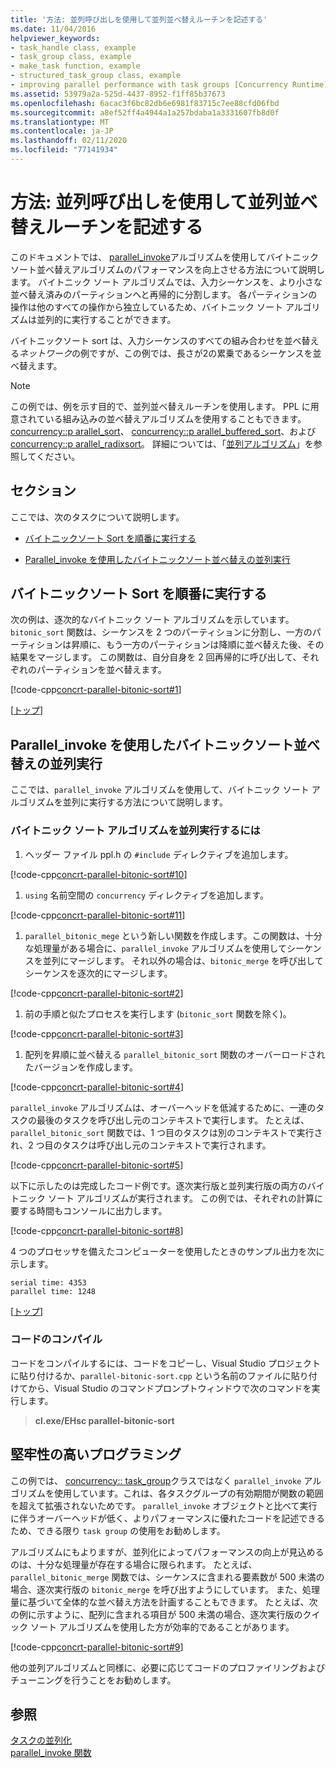 ```yaml
---
title: '方法: 並列呼び出しを使用して並列並べ替えルーチンを記述する'
ms.date: 11/04/2016
helpviewer_keywords:
- task_handle class, example
- task_group class, example
- make_task function, example
- structured_task_group class, example
- improving parallel performance with task groups [Concurrency Runtime]
ms.assetid: 53979a2a-525d-4437-8952-f1ff85b37673
ms.openlocfilehash: 6acac3f6bc82db6e6981f83715c7ee88cfd06fbd
ms.sourcegitcommit: a8ef52ff4a4944a1a257bdaba1a3331607fb8d0f
ms.translationtype: MT
ms.contentlocale: ja-JP
ms.lasthandoff: 02/11/2020
ms.locfileid: "77141934"
---
```

# <a name="how-to-use-parallel_invoke-to-write-a-parallel-sort-routine"></a>方法: 並列呼び出しを使用して並列並べ替えルーチンを記述する

このドキュメントでは、 [parallel_invoke](../../parallel/concrt/parallel-algorithms.md#parallel_invoke)アルゴリズムを使用してバイトニックソート並べ替えアルゴリズムのパフォーマンスを向上させる方法について説明します。 バイトニック ソート アルゴリズムでは、入力シーケンスを、より小さな並べ替え済みのパーティションへと再帰的に分割します。 各パーティションの操作は他のすべての操作から独立しているため、バイトニック ソート アルゴリズムは並列的に実行することができます。

バイトニックソート sort は、入力シーケンスのすべての組み合わせを並べ替える*ネットワーク*の例ですが、この例では、長さが2の累乗であるシーケンスを並べ替えます。

> [!NOTE]
> この例では、例を示す目的で、並列並べ替えルーチンを使用します。 PPL に用意されている組み込みの並べ替えアルゴリズムを使用することもできます。 [concurrency::p arallel_sort](reference/concurrency-namespace-functions.md#parallel_sort)、 [concurrency::p arallel_buffered_sort](reference/concurrency-namespace-functions.md#parallel_buffered_sort)、および[concurrency::p arallel_radixsort](reference/concurrency-namespace-functions.md#parallel_radixsort)。 詳細については、「[並列アルゴリズム](../../parallel/concrt/parallel-algorithms.md)」を参照してください。

## <a name="top"></a> セクション

ここでは、次のタスクについて説明します。

- [バイトニックソート Sort を順番に実行する](#serial)

- [Parallel_invoke を使用したバイトニックソート並べ替えの並列実行](#parallel)

## <a name="serial"></a>バイトニックソート Sort を順番に実行する

次の例は、逐次的なバイトニック ソート アルゴリズムを示しています。 `bitonic_sort` 関数は、シーケンスを 2 つのパーティションに分割し、一方のパーティションは昇順に、もう一方のパーティションは降順に並べ替えた後、その結果をマージします。 この関数は、自分自身を 2 回再帰的に呼び出して、それぞれのパーティションを並べ替えます。

[!code-cpp[concrt-parallel-bitonic-sort#1](../../parallel/concrt/codesnippet/cpp/how-to-use-parallel-invoke-to-write-a-parallel-sort-routine_1.cpp)]

[[トップ](#top)]

## <a name="parallel"></a>Parallel_invoke を使用したバイトニックソート並べ替えの並列実行

ここでは、`parallel_invoke` アルゴリズムを使用して、バイトニック ソート アルゴリズムを並列に実行する方法について説明します。

### <a name="to-perform-the-bitonic-sort-algorithm-in-parallel"></a>バイトニック ソート アルゴリズムを並列実行するには

1. ヘッダー ファイル ppl.h の `#include` ディレクティブを追加します。

[!code-cpp[concrt-parallel-bitonic-sort#10](../../parallel/concrt/codesnippet/cpp/how-to-use-parallel-invoke-to-write-a-parallel-sort-routine_2.cpp)]

1. `using` 名前空間の `concurrency` ディレクティブを追加します。

[!code-cpp[concrt-parallel-bitonic-sort#11](../../parallel/concrt/codesnippet/cpp/how-to-use-parallel-invoke-to-write-a-parallel-sort-routine_3.cpp)]

1. `parallel_bitonic_mege` という新しい関数を作成します。この関数は、十分な処理量がある場合に、`parallel_invoke` アルゴリズムを使用してシーケンスを並列にマージします。 それ以外の場合は、`bitonic_merge` を呼び出してシーケンスを逐次的にマージします。

[!code-cpp[concrt-parallel-bitonic-sort#2](../../parallel/concrt/codesnippet/cpp/how-to-use-parallel-invoke-to-write-a-parallel-sort-routine_4.cpp)]

1. 前の手順と似たプロセスを実行します (`bitonic_sort` 関数を除く)。

[!code-cpp[concrt-parallel-bitonic-sort#3](../../parallel/concrt/codesnippet/cpp/how-to-use-parallel-invoke-to-write-a-parallel-sort-routine_5.cpp)]

1. 配列を昇順に並べ替える `parallel_bitonic_sort` 関数のオーバーロードされたバージョンを作成します。

[!code-cpp[concrt-parallel-bitonic-sort#4](../../parallel/concrt/codesnippet/cpp/how-to-use-parallel-invoke-to-write-a-parallel-sort-routine_6.cpp)]

`parallel_invoke` アルゴリズムは、オーバーヘッドを低減するために、一連のタスクの最後のタスクを呼び出し元のコンテキストで実行します。 たとえば、`parallel_bitonic_sort` 関数では、1 つ目のタスクは別のコンテキストで実行され、2 つ目のタスクは呼び出し元のコンテキストで実行されます。

[!code-cpp[concrt-parallel-bitonic-sort#5](../../parallel/concrt/codesnippet/cpp/how-to-use-parallel-invoke-to-write-a-parallel-sort-routine_7.cpp)]

以下に示したのは完成したコード例です。逐次実行版と並列実行版の両方のバイトニック ソート アルゴリズムが実行されます。 この例では、それぞれの計算に要する時間もコンソールに出力します。

[!code-cpp[concrt-parallel-bitonic-sort#8](../../parallel/concrt/codesnippet/cpp/how-to-use-parallel-invoke-to-write-a-parallel-sort-routine_8.cpp)]

4 つのプロセッサを備えたコンピューターを使用したときのサンプル出力を次に示します。

```Output
serial time: 4353
parallel time: 1248
```

[[トップ](#top)]

### <a name="compiling-the-code"></a>コードのコンパイル

コードをコンパイルするには、コードをコピーし、Visual Studio プロジェクトに貼り付けるか、`parallel-bitonic-sort.cpp` という名前のファイルに貼り付けてから、Visual Studio のコマンドプロンプトウィンドウで次のコマンドを実行します。

> **cl.exe/EHsc parallel-bitonic-sort**

## <a name="robust-programming"></a>堅牢性の高いプログラミング

この例では、 [concurrency:: task_group](reference/task-group-class.md)クラスではなく `parallel_invoke` アルゴリズムを使用しています。これは、各タスクグループの有効期間が関数の範囲を超えて拡張されないためです。 `parallel_invoke` オブジェクトと比べて実行に伴うオーバーヘッドが低く、よりパフォーマンスに優れたコードを記述できるため、できる限り `task group` の使用をお勧めします。

アルゴリズムにもよりますが、並列化によってパフォーマンスの向上が見込めるのは、十分な処理量が存在する場合に限られます。 たとえば、`parallel_bitonic_merge` 関数では、シーケンスに含まれる要素数が 500 未満の場合、逐次実行版の `bitonic_merge` を呼び出すようにしています。 また、処理量に基づいて全体的な並べ替え方法を計画することもできます。 たとえば、次の例に示すように、配列に含まれる項目が 500 未満の場合、逐次実行版のクイック ソート アルゴリズムを使用した方が効率的であることがあります。

[!code-cpp[concrt-parallel-bitonic-sort#9](../../parallel/concrt/codesnippet/cpp/how-to-use-parallel-invoke-to-write-a-parallel-sort-routine_9.cpp)]

他の並列アルゴリズムと同様に、必要に応じてコードのプロファイリングおよびチューニングを行うことをお勧めします。

## <a name="see-also"></a>参照

[タスクの並列化](../../parallel/concrt/task-parallelism-concurrency-runtime.md)<br/>
[parallel_invoke 関数](reference/concurrency-namespace-functions.md#parallel_invoke)

